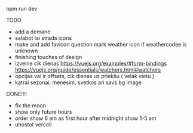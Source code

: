 npm run dev

TODO
- add a domane
- salabot lai strada icons
- make and add favicon
question mark weather icon if weathercodee is unknown
- finishing touches of design 
- izvelne cik dienas https://vuejs.org/examples/#form-bindings
https://vuejs.org/guide/essentials/watchers.html#watchers
- opcijas vai ir offsets, cik dienas uz priekšu ( velak vietu )
- katrai sezonai, menesim, svetkos ari savs bg image

DONE!!!:
- fix the moon
- show only future hours
- order show 6 am as first hour after midnight show 1-5 am 
- uhostot verceli 


